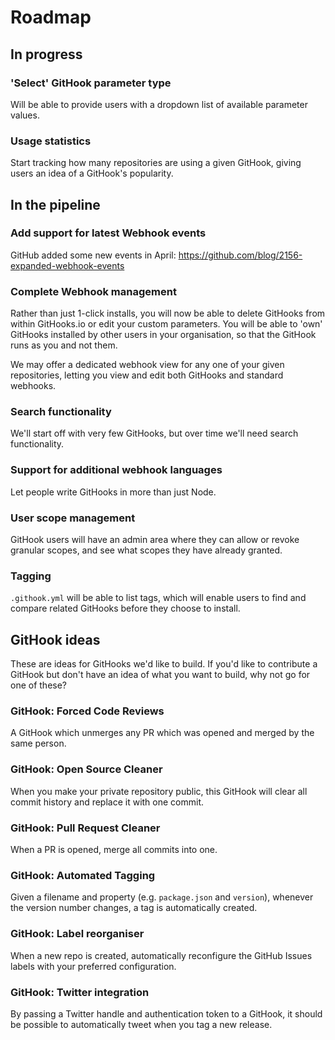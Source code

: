 # Roadmap

## In progress

### 'Select' GitHook parameter type
Will be able to provide users with a dropdown list of available parameter values.

### Usage statistics
Start tracking how many repositories are using a given GitHook, giving users an idea of a GitHook's popularity.

## In the pipeline

### Add support for latest Webhook events
GitHub added some new events in April: https://github.com/blog/2156-expanded-webhook-events

### Complete Webhook management
Rather than just 1-click installs, you will now be able to delete GitHooks from within GitHooks.io or edit your custom parameters. You will be able to 'own' GitHooks installed by other users in your organisation, so that the GitHook runs as you and not them.

We may offer a dedicated webhook view for any one of your given repositories, letting you view and edit both GitHooks and standard webhooks.

### Search functionality
We'll start off with very few GitHooks, but over time we'll need search functionality.

### Support for additional webhook languages
Let people write GitHooks in more than just Node.

### User scope management
GitHook users will have an admin area where they can allow or revoke granular scopes, and see what scopes they have already granted.

### Tagging
`.githook.yml` will be able to list tags, which will enable users to find and compare related GitHooks before they choose to install.

## GitHook ideas
These are ideas for GitHooks we'd like to build. If you'd like to contribute a GitHook but don't have an idea of what you want to build, why not go for one of these?

### GitHook: Forced Code Reviews
A GitHook which unmerges any PR which was opened and merged by the same person.

### GitHook: Open Source Cleaner
When you make your private repository public, this GitHook will clear all commit history and replace it with one commit.

### GitHook: Pull Request Cleaner
When a PR is opened, merge all commits into one.

### GitHook: Automated Tagging
Given a filename and property (e.g. `package.json` and `version`), whenever the version number changes, a tag is automatically created.

### GitHook: Label reorganiser
When a new repo is created, automatically reconfigure the GitHub Issues labels with your preferred configuration.

### GitHook: Twitter integration
By passing a Twitter handle and authentication token to a GitHook, it should be possible to automatically tweet when you tag a new release.
